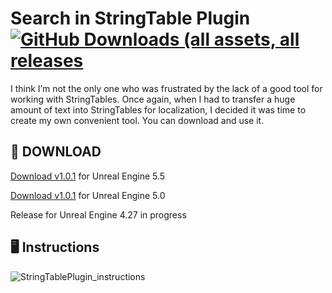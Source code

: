 # Search in StringTable Plugin [<img alt="GitHub Downloads (all assets, all releases" src="https://img.shields.io/github/downloads/gradient92/StringTableSearch_Plugin/total" />](https://github.com/gradient92/StringTableSearch_Plugin/releases)
I think I’m not the only one who was frustrated by the lack of a good tool for working with StringTables. Once again, when I had to transfer a huge amount of text into StringTables for localization, I decided it was time to create my own convenient tool. You can download and use it. 

## :floppy_disk: DOWNLOAD

[Download v1.0.1](https://github.com/gradient92/StringTableSearch_Plugin/releases/download/v1.0.1/StringTableSearchPlugin.zip) for Unreal Engine 5.5

[Download v1.0.1](https://github.com/gradient92/StringTableSearch_Plugin/releases/download/v1.0.1-ue5.0/StringTableSearchPlugin_ue5.0.zip) for Unreal Engine 5.0



Release for Unreal Engine 4.27 in progress

## :desktop_computer: Instructions
![StringTablePlugin_instructions](https://github.com/user-attachments/assets/5e080996-1b20-4858-9232-aa9de08147b0)
